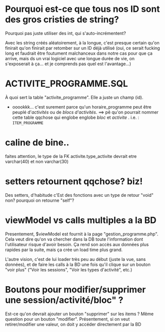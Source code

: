 

# Pourquoi est-ce que tous nos ID sont des gros cristies de string? 

Pourquoi pas juste utiliser des int, qui s'auto-incrémentent?

Avec les string créés aléatoirement, à la longue, c'est presque certain qu'on finirait qu'on finirait par retomber sur un ID déjà utilisé (oui, ce serait fucking long et faudrait être foutument malchanceux dans notre cas pour que ça arrive, mais ds un vrai logiciel avec une longue durée de vie, on s'exposerait à ça... et je comprends pas quel est l'avantage...)

# ACTIVITE_PROGRAMME.SQL
À quoi sert la table "activite_programme". Elle a juste un champ (id). 
- ooookkk... c'est surement parce qu'un horaire_programme peut être peuplé d'_activités_ ou de _blocs d'activités_. 
==> pê qu'on pourrait nommer cette table qqchose qui englobe englobe _bloc_ et _activite_ . i.e. : `ITEM_PROGRAMME`

# caline de bine.. 
faites attention, le type de la FK activite.type_activite devrait etre varchar(40) et non varchar(30)

# setters retournent qqchose? biz!
Des setters, d'habitude c'Est des fonctions avec un type de retour "void" non?
pourquoi on retourne "self"?

# viewModel vs calls multiples a la BD

Presentement, $viewModel est fournit à la page "gestion_programme.php". Cela veut dire qu'on va chercher dans la DB toute l'information dont l'utilisateur risque d'avoir besoin. Ça rend son accès aux données plus rapides par la suite, mais ça crée un load time plus grand. 

L'autre vision, c'est de lui loader très peu au début (juste la vue, sans données), et de faire les calls à la BD une fois qu'il clique sur un bouton "voir plus" ("Voir les sessions", "Voir les types d'activité", etc.)

# Boutons pour modifier/supprimer une session/activité/bloc" ?

Est-ce qu'on devrait ajouter un bouton "supprimer" sur les items ?
Même question pour un bouton "modifier".
Présentement, si on veut retirer/modifier une valeur, on doit y accéder directement par la BD
